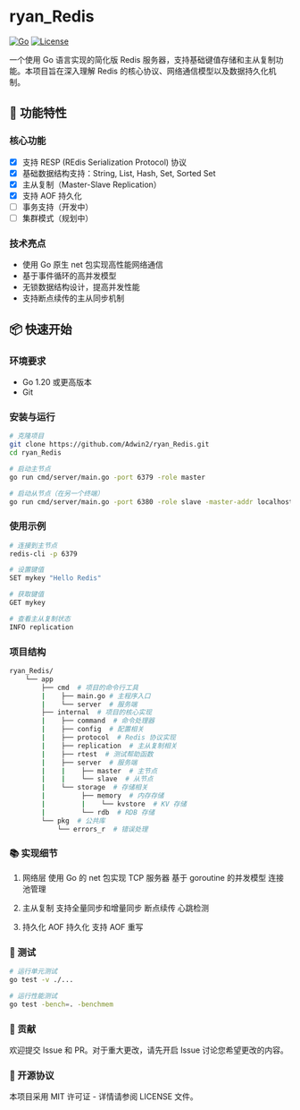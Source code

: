 # ryan_Redis

[![Go](https://img.shields.io/badge/Go-1.20+-00ADD8?style=flat-square&logo=go)](https://golang.org/)
[![License](https://img.shields.io/badge/License-MIT-blue.svg)](LICENSE)

一个使用 Go 语言实现的简化版 Redis 服务器，支持基础键值存储和主从复制功能。本项目旨在深入理解 Redis 的核心协议、网络通信模型以及数据持久化机制。

## 🚀 功能特性

### 核心功能

- [x] 支持 RESP (REdis Serialization Protocol) 协议
- [x] 基础数据结构支持：String, List, Hash, Set, Sorted Set
- [x] 主从复制（Master-Slave Replication）
- [x] 支持 AOF 持久化
- [ ] 事务支持（开发中）
- [ ] 集群模式（规划中）

### 技术亮点

- 使用 Go 原生 net 包实现高性能网络通信
- 基于事件循环的高并发模型
- 无锁数据结构设计，提高并发性能
- 支持断点续传的主从同步机制

## 📦 快速开始

### 环境要求

- Go 1.20 或更高版本
- Git

### 安装与运行

```bash
# 克隆项目
git clone https://github.com/Adwin2/ryan_Redis.git
cd ryan_Redis

# 启动主节点
go run cmd/server/main.go -port 6379 -role master

# 启动从节点（在另一个终端）
go run cmd/server/main.go -port 6380 -role slave -master-addr localhost:6379
```

### 使用示例

```bash
# 连接到主节点
redis-cli -p 6379

# 设置键值
SET mykey "Hello Redis"

# 获取键值
GET mykey

# 查看主从复制状态
INFO replication
```

### 项目结构

```bash
ryan_Redis/
    └── app
        ├── cmd  # 项目的命令行工具
        |    ├── main.go # 主程序入口
        |    └── server  # 服务端
        ├── internal  # 项目的核心实现
        |    ├── command  # 命令处理器
        |    ├── config  # 配置相关
        |    ├── protocol  # Redis 协议实现
        |    ├── replication  # 主从复制相关
        |    ├── rtest  # 测试帮助函数
        |    ├── server  # 服务端
        |    |    ├── master  # 主节点
        |    |    └── slave  # 从节点
        |    └── storage  # 存储相关
        |         ├── memory  # 内存存储
        |         |    └── kvstore  # KV 存储
        |         └── rdb  # RDB 存储
        └── pkg  # 公共库
            └── errors_r  # 错误处理
```

### 📚 实现细节

1. 网络层
使用 Go 的 net 包实现 TCP 服务器
基于 goroutine 的并发模型
连接池管理

2. 主从复制
支持全量同步和增量同步
断点续传
心跳检测

3. 持久化
AOF 持久化
支持 AOF 重写

### 🧪 测试

```bash
# 运行单元测试
go test -v ./...

# 运行性能测试
go test -bench=. -benchmem
```

### 🤝 贡献

欢迎提交 Issue 和 PR。对于重大更改，请先开启 Issue 讨论您希望更改的内容。

### 📜 开源协议

本项目采用 MIT 许可证 - 详情请参阅 LICENSE 文件。
